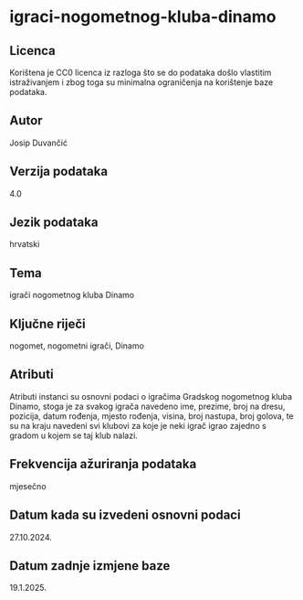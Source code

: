 # igraci-nogometnog-kluba-dinamo
## Licenca
Korištena je CC0 licenca iz razloga što se do podataka došlo vlastitim istraživanjem i zbog toga su minimalna ograničenja na korištenje baze podataka.

## Autor
Josip Duvančić 

## Verzija podataka
4.0

## Jezik podataka
hrvatski

## Tema
igrači nogometnog kluba Dinamo

## Ključne riječi
nogomet, nogometni igrači, Dinamo

## Atributi
Atributi instanci su osnovni podaci o igračima Gradskog nogometnog kluba Dinamo, stoga je za svakog igrača navedeno ime, prezime, broj na dresu, pozicija, datum rođenja, mjesto rođenja, visina, broj nastupa, broj golova, te su na kraju navedeni svi klubovi za koje je neki igrač igrao zajedno s gradom u kojem se taj klub nalazi.

## Frekvencija ažuriranja podataka
mjesečno

## Datum kada su izvedeni osnovni podaci
27.10.2024.

## Datum zadnje izmjene baze
19.1.2025.
